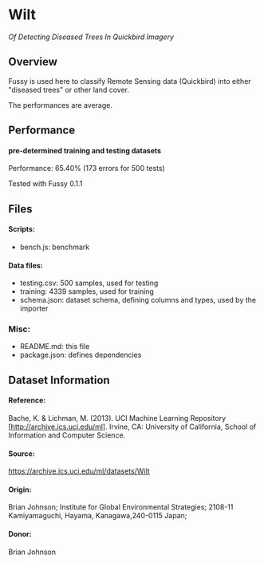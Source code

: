 # Wilt

*Of Detecting Diseased Trees In Quickbird Imagery*

## Overview

Fussy is used here to classify Remote Sensing data (Quickbird) into either "diseased trees" or other land cover.

The performances are average.

## Performance

#### pre-determined training and testing datasets

Performance: 65.40% (173 errors for 500 tests)

Tested with Fussy 0.1.1

## Files

#### Scripts:

 - bench.js: benchmark

#### Data files:

 - testing.csv: 500 samples, used for testing
 - training: 4339 samples, used for training
 - schema.json: dataset schema, defining columns and types, used by the importer

### Misc:

 - README.md: this file
 - package.json: defines dependencies

## Dataset Information

#### Reference:

Bache, K. & Lichman, M. (2013). UCI Machine Learning Repository [http://archive.ics.uci.edu/ml].
Irvine, CA: University of California, School of Information and Computer Science.

#### Source:

https://archive.ics.uci.edu/ml/datasets/Wilt

#### Origin:

Brian Johnson; Institute for Global Environmental Strategies; 2108-11 Kamiyamaguchi, Hayama, Kanagawa,240-0115 Japan;

#### Donor:

Brian Johnson
